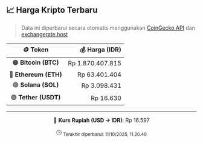 

<!-- HARGA_KRIPTO -->
## 📈 Harga Kripto Terbaru

> Data ini diperbarui secara otomatis menggunakan [CoinGecko API](https://www.coingecko.com/) dan [exchangerate.host](https://exchangerate.host/)

<div align="center">

| 🪙 Token | 💰 Harga (IDR) |
|:------:|---------------:|
| 🟠 **Bitcoin (BTC)**   | Rp 1.870.407.815 |
| 🔵 **Ethereum (ETH)**  | Rp 63.401.404 |
| 🟣 **Solana (SOL)**    | Rp 3.098.431 |
| 🟢 **Tether (USDT)**   | Rp 16.630 |

---

💱 **Kurs Rupiah (USD → IDR)**: Rp 16.597

🕒 <sub>Terakhir diperbarui: 11/10/2025, 11.20.40</sub>

</div>
<!-- /HARGA_KRIPTO -->